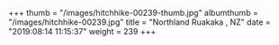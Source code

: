 +++
thumb = "/images/hitchhike-00239-thumb.jpg"
albumthumb = "/images/hitchhike-00239.jpg"
title = "Northland Ruakaka , NZ"
date = "2019:08:14 11:15:37"
weight = 239
+++

